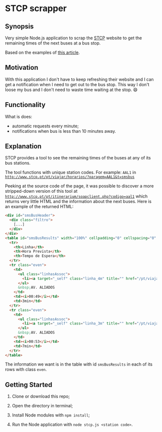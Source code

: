 # STCP scrapper

## Synopsis

Very simple Node.js application to scrap the [STCP](http://www.stcp.pt) website to get the remaining times of the next buses at a bus stop.

Based on the examples of [this article](https://blog.miguelgrinberg.com/post/easy-web-scraping-with-nodejs).

## Motivation

With this application I don't have to keep refreshing their website and I can get a notification when I need to get out to the bus stop.
This way I don't loose my bus and I don't need to waste time waiting at the stop. :smile:

## Functionality
What is does:
- automatic requests every minute;
- notifications when bus is less than 10 minutes away.

## Explanation

STCP provides a tool to see the remaining times of the buses at any of its bus stations.

The tool functions with unique station codes.
For example: `AAL1` in [`http://www.stcp.pt/pt/viajar/horarios/?paragem=AAL1&t=smsbus`](http://www.stcp.pt/pt/viajar/horarios/?paragem=AAL1&t=smsbus)

Peeking at the source code of the page, it was possible to discover a more stripped-down version of this tool at [`http://www.stcp.pt/pt/itinerarium/soapclient.php?codigo=aal1`](http://www.stcp.pt/pt/itinerarium/soapclient.php?codigo=aal1) which returns very little HTML and the information about the next buses.
Here is an example of the returned HTML:

~~~html
<div id="smsBusHeader">
  <div class="filtro">
    [...]
  </div>
</div>
<table id="smsBusResults" width="100%" cellpadding="0" cellspacing="0" border="0">
  <tr>
    <th>Linha</th>
    <th>Hora Prevista</th>
    <th>Tempo de Espera</th>
  </tr>
  <tr class="even">
    <td>
      <ul class="linhasAssoc">
        <li><a target="_self" class="linha_4m" title="" href="/pt/viajar/linhas/?linha=4M ">4M </a></li>
      </ul>
      &nbsp;AV. ALIADOS
    </td>
    <td><i>00:49</i></td>
    <td>3min</td>
  </tr>
  <tr class="even">
    <td>
      <ul class="linhasAssoc">
        <li><a target="_self" class="linha_3m" title="" href="/pt/viajar/linhas/?linha=3M ">3M </a></li>
      </ul>
      &nbsp;AV. ALIADOS
    </td>
    <td><i>00:53</i></td>
    <td>7min</td>
  </tr>
</table>
~~~

The information we want is in the table with id `smsBusResults` in each of its rows with class `even`.

## Getting Started

1. Clone or download this repo;

2. Open the directory in terminal;

3. Install Node modules with `npm install`;

4. Run the Node application with `node stcp.js <station code>`.
